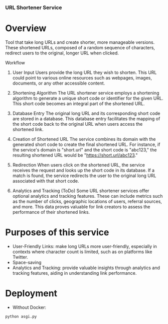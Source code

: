### URL Shortener Service ###

# Overview
Tool that take long URLs and create shorter, more manageable versions. These shortened URLs, composed of a random sequence of characters, redirect users to the original, longer URL when clicked.

Workflow
1. User Input
Users provide the long URL they wish to shorten. This URL could point to various online resources such as webpages, images, documents, or any other accessible content.

1. Shortening Algorithm
The URL shortener service employs a shortening algorithm to generate a unique short code or identifier for the given URL. This short code becomes an integral part of the shortened URL.

1. Database Entry
The original long URL and its corresponding short code are stored in a database. This database entry facilitates the mapping of the short code back to the original URL when users access the shortened link.

1. Creation of Shortened URL
The service combines its domain with the generated short code to create the final shortened URL. For instance, if the service's domain is "short.url" and the short code is "abc123," the resulting shortened URL would be "https://short.url/abc123."

1. Redirection
When users click on the shortened URL, the service receives the request and looks up the short code in its database. If a match is found, the service redirects the user to the original long URL associated with that short code.

1. Analytics and Tracking (ToDo)
Some URL shortener services offer optional analytics and tracking features. These can include metrics such as the number of clicks, geographic locations of users, referral sources, and more. This data proves valuable for link creators to assess the performance of their shortened links.

# Purposes of this service

* User-Friendly Links: make long URLs more user-friendly, especially in contexts where character count is limited, such as on platforms like Twitter.
* Space-saving
* Analytics and Tracking: provide valuable insights through analytics and tracking features, aiding in understanding link performance.



# Deployment

* Without Docker:
```
python asgi.py
```
